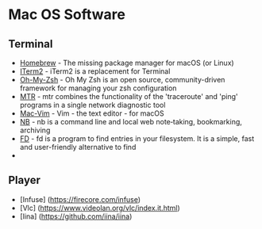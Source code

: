 # Mac OS Software
## Terminal
- [Homebrew](https://github.com/mxcl/homebrew) - The missing package manager for macOS (or Linux)
- [ITerm2](http://www.iterm2.com/) - iTerm2 is a replacement for Terminal 
- [Oh-My-Zsh](https://github.com/robbyrussell/oh-my-zsh) - Oh My Zsh is an open source, community-driven framework for managing your zsh configuration
- [MTR](http://www.bitwizard.nl/mtr/) - mtr combines the functionality of the 'traceroute' and 'ping' programs in a single network diagnostic tool
- [Mac-Vim](https://github.com/macvim-dev/macvim) - Vim - the text editor - for macOS
- [NB](https://github.com/xwmx/nb) - nb is a command line and local web note‑taking, bookmarking, archiving
- [FD](https://github.com/sharkdp/fd) - fd is a program to find entries in your filesystem. It is a simple, fast and user-friendly alternative to find
- 

## Player
- [Infuse] (https://firecore.com/infuse)
- [Vlc] (https://www.videolan.org/vlc/index.it.html)
- [Iina] (https://github.com/iina/iina)

